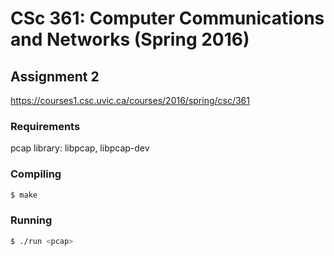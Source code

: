 # CSc 361: Computer Communications and Networks (Spring 2016)
## Assignment 2

https://courses1.csc.uvic.ca/courses/2016/spring/csc/361

### Requirements

pcap library: libpcap, libpcap-dev



### Compiling

```bash
$ make
```

### Running

```bash
$ ./run <pcap>
```
